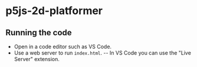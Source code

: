 # p5js-2d-platformer


## Running the code

- Open in a code editor such as VS Code.
- Use a web server to run `index.html`.
-- In VS Code you can use the "Live Server" extension.
